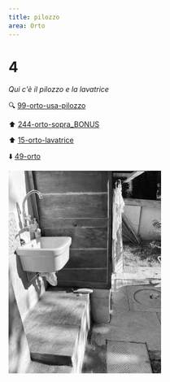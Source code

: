 ```yaml
---
title: pilozzo
area: Orto
---
```

# 4
_Qui c'è il pilozzo e la lavatrice_

🔍 [99-orto-usa-pilozzo](99-orto-usa-pilozzo.md)

⬆︎ [244-orto-sopra_BONUS](244-orto-sopra_BONUS.md)

⬆︎ [15-orto-lavatrice](15-orto-lavatrice.md)

⬇️ [49-orto](49-orto.md)

![foto_30](_assets/preview/foto_30.jpg)